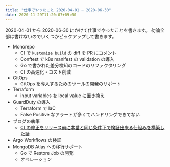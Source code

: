 ```yaml
---
title: "仕事でやったこと 2020-04-01 ~ 2020-06-30"
date: 2020-11-29T11:20:07+09:00
---
```


2020-04-01 から 2020-06-30 にかけて仕事でやったことを書きます。
勿論全部は書けないのでいくつかピックアップして書きます。

* Monorepo
  * CI で `kustomize build` の diff を PR にコメント
  * Conftest で k8s manifest の validation の導入
  * Go で書かれた差分検知のコードのリファクタリング
  * CI の高速化・コスト削減
* GitOps
  * GitOps を導入するためのツールの開発のサポート
* Terraform
  * input variables を local value に置き換え
* GuardDuty の導入
  * Terraform で IaC
  * False Positive なアラートが多くてハンドリングできてない
* ブログの執筆
  * [CI の修正をリリース前に本番と同じ条件下で検証出来る仕組みを構築した話](https://quipper.hatenablog.com/entry/2020/04/06/080000)
* Argo Workflows の検証
* MongoDB Atlas への移行サポート
  * Go で Restore Job の開発
  * オペレーション

